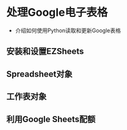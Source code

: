 # 处理Google电子表格
- 介绍如何使用Python读取和更新Google表格
## 安装和设置EZSheets
## Spreadsheet对象
## 工作表对象
## 利用Google Sheets配额